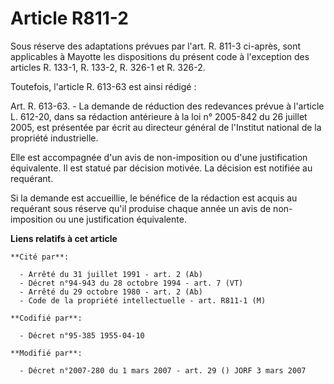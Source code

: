 # Article R811-2

Sous réserve des adaptations prévues par l'art. R. 811-3 ci-après, sont applicables à Mayotte les dispositions du présent
code à l'exception des articles R. 133-1, R. 133-2, R. 326-1 et R. 326-2.

Toutefois, l'article R. 613-63 est ainsi rédigé :

Art. R. 613-63. - La demande de réduction des redevances prévue à l'article L. 612-20, dans sa rédaction antérieure à la loi
n° 2005-842 du 26 juillet 2005, est présentée par écrit au directeur général de l'Institut national de la propriété
industrielle.

Elle est accompagnée d'un avis de non-imposition ou d'une justification équivalente. Il est statué par décision motivée. La
décision est notifiée au requérant.

Si la demande est accueillie, le bénéfice de la rédaction est acquis au requérant sous réserve qu'il produise chaque année un
avis de non-imposition ou une justification équivalente.

**Liens relatifs à cet article**

	**Cité par**:

	  - Arrêté du 31 juillet 1991 - art. 2 (Ab)
	  - Décret n°94-943 du 28 octobre 1994 - art. 7 (VT)
	  - Arrêté du 29 octobre 1980 - art. 2 (Ab)
	  - Code de la propriété intellectuelle - art. R811-1 (M)

	**Codifié par**:

	  - Décret n°95-385 1955-04-10

	**Modifié par**:

	  - Décret n°2007-280 du 1 mars 2007 - art. 29 () JORF 3 mars 2007
